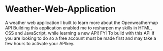 # Weather-Web-Application
A weather web application I built to learn more about the Openweathermap API
Building this application enabled me to resharpen my skills in HTML, CSS and JavaScript, while learning a new API!
FYI To build with this API if you are looking to do so a free account must be made first and may take a few hours to activate your APIkey. 
